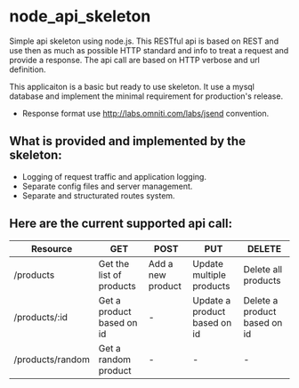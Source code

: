 node_api_skeleton
=================

Simple api skeleton using node.js. This RESTful api is based on REST and use then as much as possible HTTP standard and info to treat a request and provide a response. The api call are based on HTTP verbose and url definition.

This applicaiton is a basic but ready to use skeleton. It use a mysql database and implement the minimal requirement for production's release.

* Response format use http://labs.omniti.com/labs/jsend convention.

What is provided and implemented by the skeleton:
-------------------------------------------------
* Logging of request traffic and application logging.
* Separate config files and server management.
* Separate and structurated routes system.

Here are the current supported api call:
----------------------------------------
| Resource	  | GET | POST | PUT | DELETE |
| ------------- | ------------- | ------------- | ------------- |------------- |
| /products  | Get the list of products  | Add a new product | Update multiple products | Delete all products |
| /products/:id  | Get a product based on id  | - | Update a product based on id | Delete a product based on id |
| /products/random  | Get a random product  | - | - | - |
